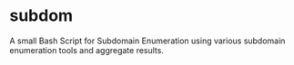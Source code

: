 # subdom
A small Bash Script for Subdomain Enumeration using various subdomain enumeration tools and aggregate results.
